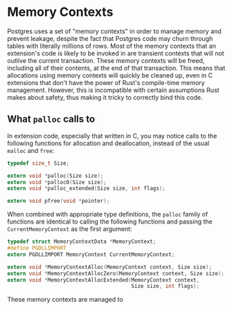 # Memory Contexts

Postgres uses a set of "memory contexts" in order to manage memory and prevent leakage, despite
the fact that Postgres code may churn through tables with literally millions of rows. Most of the
memory contexts that an extension's code is likely to be invoked in are transient contexts that
will not outlive the current transaction. These memory contexts will be freed, including all of
their contents, at the end of that transaction. This means that allocations using memory contexts
will quickly be cleaned up, even in C extensions that don't have the power of Rust's compile-time
memory management. However, this is incompatible with certain assumptions Rust makes about safety,
thus making it tricky to correctly bind this code.

<!-- TODO: finish out `MemCx` drafts and provide alternatives to worrying about allocations -->

## What `palloc` calls to
In extension code, especially that written in C, you may notice calls to the following functions
for allocation and deallocation, instead of the usual `malloc` and `free`:

```c
typedef size_t Size;

extern void *palloc(Size size);
extern void *palloc0(Size size);
extern void *palloc_extended(Size size, int flags);

extern void pfree(void *pointer);
```

<!--
// Only in Postgres 16+
extern void *palloc_aligned(Size size, Size alignto, int flags);
-->

When combined with appropriate type definitions, the `palloc` family of functions are identical to
calling the following functions and passing the `CurrentMemoryContext` as the first argument:
```c
typedef struct MemoryContextData *MemoryContext;
#define PGDLLIMPORT
extern PGDLLIMPORT MemoryContext CurrentMemoryContext;

extern void *MemoryContextAlloc(MemoryContext context, Size size);
extern void *MemoryContextAllocZero(MemoryContext context, Size size);
extern void *MemoryContextAllocExtended(MemoryContext context,
                                        Size size, int flags);
```
<!--
// Only in Postgres 16+
extern void *MemoryContextAllocAligned(MemoryContext context,
                                       Size size, Size alignto, int flags);
-->

These memory contexts are managed to 
